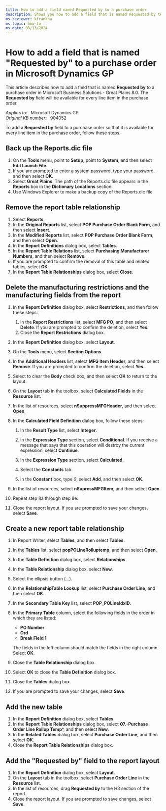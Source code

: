 ```yaml
---
title: How to add a field named Requested by to a purchase order
description: Shows you how to add a field that is named Requested by to a purchase order in Microsoft Dynamics GP.
ms.reviewer: kfrankha
ms.topic: how-to
ms.date: 03/13/2024
---
```

# How to add a field that is named "Requested by" to a purchase order in Microsoft Dynamics GP

This article describes how to add a field that is named **Requested by** to a purchase order in Microsoft Business Solutions - Great Plains 8.0. The **Requested by** field will be available for every line item in the purchase order.

_Applies to:_ &nbsp; Microsoft Dynamics GP  
_Original KB number:_ &nbsp; 904052

To add a **Requested by** field to a purchase order so that it is available for every line item in the purchase order, follow these steps.

## Back up the Reports.dic file

1. On the **Tools** menu, point to **Setup**, point to **System**, and then select **Edit Launch File**.
2. If you are prompted to enter a system password, type your password, and then select **OK**.
3. Select **Great Plains**. The path of the Reports.dic file appears in the **Reports** box in the **Dictionary Locations** section.
4. Use Windows Explorer to make a backup copy of the Reports.dic file

## Remove the report table relationship

1. Select **Reports**.
2. In the **Original Reports** list, select **POP Purchase Order Blank Form**, and then select **Insert**.
3. In the **Modified Reports** list, select **POP Purchase Order Blank Form**, and then select **Open**.
4. In the **Report Definitions** dialog box, select **Tables**.
5. In the **Report Table Relations** list, select **Purchasing Manufacturer Numbers**, and then select **Remove**.
6. If you are prompted to confirm the removal of this table and related tables, select **OK**.
7. In the **Report Table Relationships** dialog box, select **Close**.

## Delete the manufacturing restrictions and the manufacturing fields from the report

1. In the **Report Definition** dialog box, select **Restrictions**, and then follow these steps:
    1. In the **Report Restrictions** list, select **MFG PO**, and then select **Delete**. If you are prompted to confirm the deletion, select **Yes**.
    2. Close the **Report Restrictions** dialog box.
2. In the **Report Definition** dialog box, select **Layout**.
3. On the **Tools** menu, select **Section Options**.
4. In the **Additional Headers** list, select **MFG Item Header**, and then select **Remove**. If you are prompted to confirm the deletion, select **Yes**.
5. Select to clear the **Body** check box, and then select **OK** to return to the layout.
6. On the **Layout** tab in the toolbox, select **Calculated Fields** in the **Resource** list.
7. In the list of resources, select **nSuppressMFGHeader**, and then select **Open**.
8. In the **Calculated Field Definition** dialog box, follow these steps:

   1. In the **Result Type** list, select **Integer**.
   2. In the **Expression Type** section, select **Conditional**. If you receive a message that says that this operation will destroy the current expression, select **Continue**.

   3. In the **Expression Type** section, select **Calculated**.
   4. Select the **Constants** tab.
   5. In the **Constant** box, type *0*, select **Add**, and then select **OK**.
9. In the list of resources, select **nSupressMFGItem**, and then select **Open**.
10. Repeat step 8a through step 8e.
11. Close the report layout. If you are prompted to save your changes, select **Save**.

## Create a new report table relationship

1. In Report Writer, select **Tables**, and then select **Tables**.
2. In the **Tables** list, select **popPOLineRolluptemp**, and then select **Open**.
3. In the **Table Definition** dialog box, select **Relationships**.
4. In the **Table Relationship** dialog box, select **New**.
5. Select the ellipsis button (...).
6. In the **RelationshipTable Lookup** list, select **Purchase Order Line**, and then select **OK**.
7. In the **Secondary Table Key** list, select **POP_POLineIdxID**.
8. In the **Primary Table** column, select the following fields in the order in which they are listed:

   - **PO Number**
   - **Ord**
   - **Break Field 1**

   The fields in the left column should match the fields in the right column. Select **OK**.

9. Close the **Table Relationship** dialog box.
10. Select **OK** to close the **Table Definition** dialog box.
11. Close the **Tables** dialog box.
12. If you are prompted to save your changes, select **Save**.

## Add the new table

1. In the **Report Definition** dialog box, select **Tables**.
2. In the **Report Table Relationships** dialog box, select **07.-Purchase Order Line Rollup Temp***, and then select **New**.
3. In the **Related Tables** dialog box, select **Purchase Order Line**, and then select **OK**.
4. Close the **Report Table Relationships** dialog box.

## Add the "Requested by" field to the report layout

1. In the **Report Definition** dialog box, select **Layout**.
2. On the **Layout** tab in the toolbox, select **Purchase Order Line** in the **Resource** list.
3. In the list of resources, drag **Requested by** to the H3 section of the report.
4. Close the report layout. If you are prompted to save changes, select **Save**.
